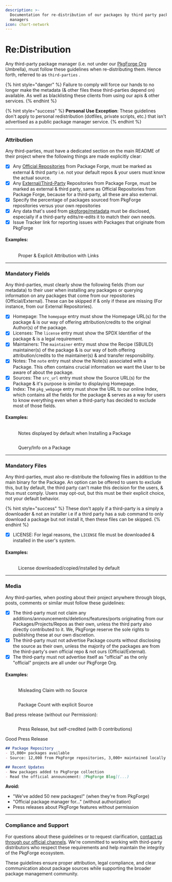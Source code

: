 ```yaml
---
description: >-
  Documentation for re-distribution of our packages by third party package
  managers
icon: chart-network
---
```


# Re:Distribution

Any third-party package manager (i.e. not under our [PkgForge Org](https://docs.pkgforge.dev/orgs/readme/about) Umbrella), must follow these guidelines when re-distributing them. Hence forth, referred to as `third-parties` .&#x20;

{% hint style="danger" %}
Failure to comply will force our hands to no longer make the metadata (& other files these third-parties depend on) available. As well as blacklisting these clients from using our apis & other services.&#x20;
{% endhint %}

{% hint style="success" %}
**Personal Use Exception**: These guidelines don't apply to personal redistribution (dotfiles, private scripts, etc.) that isn't advertised as a public package manager service.
{% endhint %}

***

### Attribution

Any third-parties, must have a dedicated section on the main README of their project where the following things are made explicitly clear:

* [x] Any [Official Repositories](https://docs.pkgforge.dev/repositories) from Package Forge, must be marked as external & third party i.e. not your default repos & your users must know the actual source.&#x20;
* [x] Any [External/Third-Party](https://docs.pkgforge.dev/repositories/external) Repositories from Package Forge, must be marked as external & third party, same as Official Repositories from Package Forge, because for a third-party, all these are also external.&#x20;
* [x] Specify the percentage of packages sourced from PkgForge repositories versus your own repositories
* [x] Any data that's used from [pkgforge/metadata](https://github.com/pkgforge/metadata/) must be disclosed, especially if a third-party edits/re-edits it to match their own needs.
* [x] Issue Tracker link for reporting issues with Packages that originate from PkgForge

#### Examples:

<figure><img src="../../.gitbook/assets/image (12).png" alt=""><figcaption><p>Proper &#x26; Explicit Attribution with Links</p></figcaption></figure>

***

### Mandatory Fields

Any third-parties, must clearly show the following fields (from our metadata) to their user when installing any packages or querying information on any packages that come from our repositories (Official/External). These can be skipped if & only if these are missing (For instance, from our External Repositories).

* [x] Homepage: The `homepage` entry must show the Homepage URL(s) for the package & is our way of offering attribution/credits to the original Author(s) of the package.
* [x] Licenses: The `license` entry must show the SPDX Identifier of the package & is a legal requirement.
* [x] Maintainers: The `maintainer` entry must show the Recipe (SBUILD) maintainer(s) of the package & is our way of both offering attribution/credits to the maintainer(s) & and transfer responsibility.
* [x] Notes: The `note` entry must show the Note(s) associated with a Package. This often contains crucial information we want the User to be aware of about the package.
* [x] Sources: The `src_url` entry must show the Source URL(s) for the Package & it's purpose is similar to displaying Homepage.
* [x] Index: The `pkg_webpage` entry must show the URL to our online Index, which contains all the fields for the package & serves as a way for users to know everything even when a third-party has decided to exclude most of those fields.

#### Examples:

<figure><img src="../../.gitbook/assets/image (7).png" alt=""><figcaption><p>Notes displayed by default when Installing a Package</p></figcaption></figure>

<figure><img src="../../.gitbook/assets/image (6).png" alt=""><figcaption><p>Query/Info on a Package</p></figcaption></figure>

***

### Mandatory Files

Any third-parties, must also re-distribute the following files in addition to the main binary for the Package. An option can be offered to users to exclude this, but by default, the third party can't make this decision for the users, & thus must comply. Users may opt-out, but this must be their explicit choice, not your default behavior.

{% hint style="success" %}
These don't apply if a third-party is a simply a downloader & not an installer i.e if a third party has a sub command to only download a package but not install it, then these files can be skipped.
{% endhint %}

* [x] LICENSE: For legal reasons, the `LICENSE` file must be downloaded & installed in the user's system.

#### Examples:

<figure><img src="../../.gitbook/assets/image (8).png" alt=""><figcaption><p>License downloaded/copied/installed by default</p></figcaption></figure>

***

### Media

Any third-parties, when posting about their project anywhere through blogs, posts, comments or similar must follow these guidelines:

* [x] The third-party must not claim any additions/announcements/deletions/features/ports originating from our Packages/Projects/Repos as their own, unless the third party also directly contributed to it. We, PkgForge reserve the sole rights to publishing these at our own discretion.
* [x] The third-party must not advertise Package counts without disclosing the source as their own, unless the majority of the packages are from the third-party's own official repo & not ours (Official/External).
* [x] The third-party must not advertise itself as "official" as the only "official" projects are all under our PkgForge Org.

#### Examples:

<div align="left"><figure><img src="../../.gitbook/assets/image (13).png" alt=""><figcaption><p>Misleading Claim with no Source</p></figcaption></figure> <figure><img src="../../.gitbook/assets/image (14).png" alt=""><figcaption><p>Package Count with explicit Source</p></figcaption></figure></div>

Bad press release (without our Permission):

<figure><img src="../../.gitbook/assets/image (16).png" alt=""><figcaption><p>Press Release, but self-credited (with 0 contributions)</p></figcaption></figure>

Good Press Release

```markdown
## Package Repository
- 15,000+ packages available
- Source: 12,000 from PkgForge repositories, 3,000+ maintained locally

## Recent Updates
- New packages added to PkgForge collection
- Read the official announcement: [PkgForge Blog](...)
```

**Avoid:**

* "We've added 50 new packages!" (when they're from PkgForge)
* "Official package manager for..." (without authorization)
* Press releases about PkgForge features without permission

***

### Compliance and Support

For questions about these guidelines or to request clarification, [contact us through our official channels](https://docs.pkgforge.dev/contact/chat). We're committed to working with third-party distributors who respect these requirements and help maintain the integrity of the PkgForge ecosystem.

These guidelines ensure proper attribution, legal compliance, and clear communication about package sources while supporting the broader package management community.
